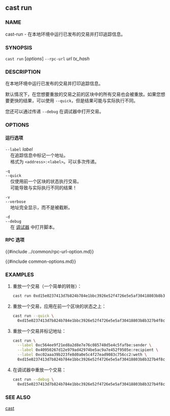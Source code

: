 ## cast run

### NAME

cast-run - 在本地环境中运行已发布的交易并打印追踪信息。

### SYNOPSIS

``cast run`` [*options*] `--rpc-url` *url* *tx_hash*

### DESCRIPTION

在本地环境中运行已发布的交易并打印追踪信息。

默认情况下，在您想要重放的交易之前的区块中的所有交易也会被重放。如果您想要更快的结果，可以使用 `--quick`，但是结果可能与实际执行不同。

您还可以通过传递 `--debug` 在调试器中打开交易。

### OPTIONS

#### 运行选项

`--label` *label*  
&nbsp;&nbsp;&nbsp;&nbsp;在追踪信息中标记一个地址。  
&nbsp;&nbsp;&nbsp;&nbsp;格式为 `<address>:<label>`。可以多次传递。

`-q`  
`--quick`  
&nbsp;&nbsp;&nbsp;&nbsp;仅使用前一个区块的状态执行交易。  
&nbsp;&nbsp;&nbsp;&nbsp;可能导致与实际执行不同的结果！

`-v`  
`--verbose`  
&nbsp;&nbsp;&nbsp;&nbsp;地址完全显示，而不是被截断。

`-d`  
`--debug`  
&nbsp;&nbsp;&nbsp;&nbsp;在 [调试器][debugger] 中打开脚本。

#### RPC 选项

{{#include ../common/rpc-url-option.md}}

{{#include common-options.md}}

### EXAMPLES

1. 重放一个交易（一个简单的转账）：
    ```sh
    cast run 0xd15e0237413d7b824b784e1bbc3926e52f4726e5e5af30418803b8b327b4f8ca
    ```

2. 重放一个交易，应用在前一个区块的状态之上：
    ```sh
    cast run --quick \
      0xd15e0237413d7b824b784e1bbc3926e52f4726e5e5af30418803b8b327b4f8ca
    ```

3. 重放一个交易并标记地址：
    ```sh
    cast run \
      --label 0xc564ee9f21ed8a2d8e7e76c085740d5e4c5fafbe:sender \
      --label 0x40950267d12e979ad42974be5ac9a7e452f9505e:recipient \
      --label 0xc02aaa39b223fe8d0a0e5c4f27ead9083c756cc2:weth \
      0xd15e0237413d7b824b784e1bbc3926e52f4726e5e5af30418803b8b327b4f8ca
    ```

4. 在调试器中重放一个交易：
    ```sh
    cast run --debug \
      0xd15e0237413d7b824b784e1bbc3926e52f4726e5e5af30418803b8b327b4f8ca
    ```

### SEE ALSO

[cast](./cast.md)

[debugger]: ../../forge/debugger.md